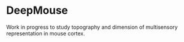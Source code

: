 # DeepMouse

Work in progress to study topography and dimension of multisensory representation in mouse cortex.
